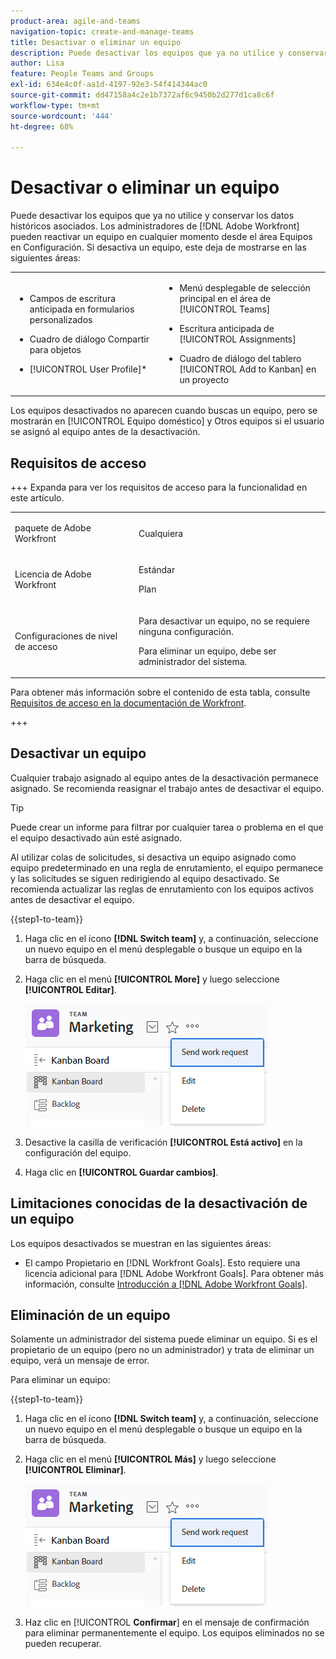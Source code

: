 ```yaml
---
product-area: agile-and-teams
navigation-topic: create-and-manage-teams
title: Desactivar o eliminar un equipo
description: Puede desactivar los equipos que ya no utilice y conservar los datos históricos asociados. Los administradores de Adobe Workfront pueden reactivar un equipo en cualquier momento desde el área Equipos de la Configuración.
author: Lisa
feature: People Teams and Groups
exl-id: 634e4c0f-aa1d-4197-92e3-54f414344ac0
source-git-commit: dd47158a4c2e1b7372af6c9450b2d277d1ca8c6f
workflow-type: tm+mt
source-wordcount: '444'
ht-degree: 68%

---
```


# Desactivar o eliminar un equipo

Puede desactivar los equipos que ya no utilice y conservar los datos históricos asociados. Los administradores de [!DNL Adobe Workfront] pueden reactivar un equipo en cualquier momento desde el área Equipos en Configuración. Si desactiva un equipo, este deja de mostrarse en las siguientes áreas:

<table style="table-layout:auto"> 
 <col> 
 <col> 
 <tbody> 
  <tr> 
   <td> 
    <ul> 
     <li> <p>Campos de escritura anticipada en formularios personalizados</p> </li> 
    </ul> 
    <ul> 
     <li> <p>Cuadro de diálogo Compartir para objetos</p> </li> 
     <li> <p>[!UICONTROL User Profile]*</p> </li> 
    </ul> </td> 
   <td> 
    <ul> 
     <li> <p>Menú desplegable de selección principal en el área de [!UICONTROL Teams]</p> </li> 
     <li> <p>Escritura anticipada de [!UICONTROL Assignments]</p> </li> 
     <li> <p>Cuadro de diálogo del tablero [!UICONTROL Add to Kanban] en un proyecto</p> </li> 
    </ul> </td> 
  </tr> 
 </tbody> 
</table>

Los equipos desactivados no aparecen cuando buscas un equipo, pero se mostrarán en [!UICONTROL Equipo doméstico] y Otros equipos si el usuario se asignó al equipo antes de la desactivación.

## Requisitos de acceso

+++ Expanda para ver los requisitos de acceso para la funcionalidad en este artículo.

<table style="table-layout:auto"> 
 <col> 
 <col> 
 <tbody> 
  <tr data-mc-conditions=""> 
   <td role="rowheader"> <p>paquete de Adobe Workfront</p> </td> 
   <td>Cualquiera</td> 
  </tr> 
  <tr> 
   <td role="rowheader">Licencia de Adobe Workfront</td> 
   <td>
   <p>Estándar</p>
   <p>Plan</p></td>
  </tr> 
  <tr>
   <td>Configuraciones de nivel de acceso</td>
   <td><p>Para desactivar un equipo, no se requiere ninguna configuración.</p>
   <p>Para eliminar un equipo, debe ser administrador del sistema.</p></td>
  </tr>
 </tbody> 
</table>

Para obtener más información sobre el contenido de esta tabla, consulte [Requisitos de acceso en la documentación de Workfront](/help/quicksilver/administration-and-setup/add-users/access-levels-and-object-permissions/access-level-requirements-in-documentation.md).

+++

## Desactivar un equipo

Cualquier trabajo asignado al equipo antes de la desactivación permanece asignado. Se recomienda reasignar el trabajo antes de desactivar el equipo.

>[!TIP]
>
>Puede crear un informe para filtrar por cualquier tarea o problema en el que el equipo desactivado aún esté asignado.

Al utilizar colas de solicitudes, si desactiva un equipo asignado como equipo predeterminado en una regla de enrutamiento, el equipo permanece y las solicitudes se siguen redirigiendo al equipo desactivado. Se recomienda actualizar las reglas de enrutamiento con los equipos activos antes de desactivar el equipo.

{{step1-to-team}}

1. Haga clic en el icono **[!DNL Switch team]** y, a continuación, seleccione un nuevo equipo en el menú desplegable o busque un equipo en la barra de búsqueda.
1. Haga clic en el menú **[!UICONTROL More]** y luego seleccione **[!UICONTROL Editar]**.

   ![](assets/edit-team-settings.png)

1. Desactive la casilla de verificación **[!UICONTROL Está activo]** en la configuración del equipo.
1. Haga clic en **[!UICONTROL Guardar cambios]**.

## Limitaciones conocidas de la desactivación de un equipo

Los equipos desactivados se muestran en las siguientes áreas:

* El campo Propietario en [!DNL Workfront Goals]. Esto requiere una licencia adicional para [!DNL Adobe Workfront Goals]. Para obtener más información, consulte [Introducción a [!DNL Adobe Workfront Goals]](../../workfront-goals/goal-management/getting-started-with-wf-goals.md).

## Eliminación de un equipo

Solamente un administrador del sistema puede eliminar un equipo. Si es el propietario de un equipo (pero no un administrador) y trata de eliminar un equipo, verá un mensaje de error.

Para eliminar un equipo:

{{step1-to-team}}

1. Haga clic en el icono **[!DNL Switch team]** y, a continuación, seleccione un nuevo equipo en el menú desplegable o busque un equipo en la barra de búsqueda.
1. Haga clic en el menú **[!UICONTROL Más]** y luego seleccione **[!UICONTROL Eliminar]**.

   ![](assets/edit-team-settings.png)

1. Haz clic en [!UICONTROL **Confirmar**] en el mensaje de confirmación para eliminar permanentemente el equipo. Los equipos eliminados no se pueden recuperar.
